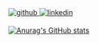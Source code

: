<a href="https://github.com/dinhtrung21" target="_blank">
    <img src=https://img.shields.io/badge/github-%2324292e.svg?&style=for-the-badge&logo=github&logoColor=white alt=github style="margin-bottom: 5px;" />
</a>
<a href="https://linkedin.com/in/nguyendtrung" target="_blank">
    <img src=https://img.shields.io/badge/linkedin-%231E77B5.svg?&style=for-the-badge&logo=linkedin&logoColor=white alt=linkedin style="margin-bottom: 5px;" />
</a>

[![Anurag's GitHub stats](https://github-readme-stats.vercel.app/api?username=dinhtrung21&layout=compact&langs_count=10&theme=tokyonight&hide=ShaderLab,HLSL)](https://github.com/anuraghazra/github-readme-stats)
